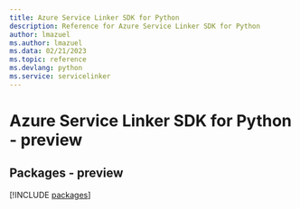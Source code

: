 ```yaml
---
title: Azure Service Linker SDK for Python
description: Reference for Azure Service Linker SDK for Python
author: lmazuel
ms.author: lmazuel
ms.data: 02/21/2023
ms.topic: reference
ms.devlang: python
ms.service: servicelinker
---
```

# Azure Service Linker SDK for Python - preview
## Packages - preview
[!INCLUDE [packages](service-linker-index.md)]